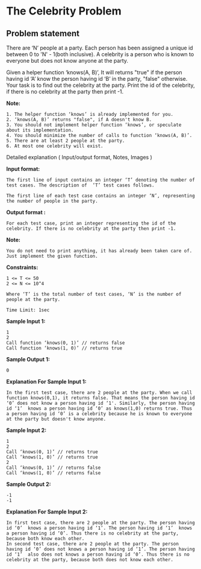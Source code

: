 The Celebrity Problem
=====================

Problem statement
-----------------

There are ‘N’ people at a party. Each person has been assigned a unique id between 0 to 'N' - 1(both inclusive). A celebrity is a person who is known to everyone but does not know anyone at the party.

Given a helper function ‘knows(A, B)’, It will returns "true" if the person having id ‘A’ know the person having id ‘B’ in the party, "false" otherwise. Your task is to find out the celebrity at the party. Print the id of the celebrity, if there is no celebrity at the party then print -1.

**Note:**

    1. The helper function ‘knows’ is already implemented for you.
    2. ‘knows(A, B)’ returns "false", if A doesn't know B.
    3. You should not implement helper function ‘knows’, or speculate about its implementation.
    4. You should minimize the number of calls to function ‘knows(A, B)’.
    5. There are at least 2 people at the party.
    6. At most one celebrity will exist.
    

Detailed explanation ( Input/output format, Notes, Images )

**Input format:**

    The first line of input contains an integer ‘T’ denoting the number of test cases. The description of  ‘T’ test cases follows.
    
    The first line of each test case contains an integer ‘N’, representing the number of people in the party.
    

**Output format :**

    For each test case, print an integer representing the id of the celebrity. If there is no celebrity at the party then print -1.
    

**Note:**

    You do not need to print anything, it has already been taken care of. Just implement the given function.
    

**Constraints:**

    1 <= T <= 50
    2 <= N <= 10^4
    
    Where ‘T’ is the total number of test cases, ‘N’ is the number of people at the party.
    
    Time Limit: 1sec
    

**Sample Input 1:**

    1
    2
    Call function ‘knows(0, 1)’ // returns false
    Call function ‘knows(1, 0)’ // returns true
    

**Sample Output 1:**

    0
    

**Explanation For Sample Input 1:**

    In the first test case, there are 2 people at the party. When we call function knows(0,1), it returns false. That means the person having id ‘0’ does not know a person having id ‘1'. Similarly, the person having id ‘1’  knows a person having id ‘0’ as knows(1,0) returns true. Thus a person having id ‘0’ is a celebrity because he is known to everyone at the party but doesn't know anyone.
    

**Sample Input 2:**

    1
    2
    Call ‘knows(0, 1)’ // returns true
    Call ‘knows(1, 0)’ // returns true
    2
    Call ‘knows(0, 1)’ // returns false
    Call ‘knows(1, 0)’ // returns false
    

**Sample Output 2:**

    -1
    -1
    

**Explanation For Sample Input 2:**

    In first test case, there are 2 people at the party. The person having id ‘0’  knows a person having id ‘1’. The person having id ‘1’  knows a person having id ‘0’. Thus there is no celebrity at the party, because both know each other. 
    In second test case, there are 2 people at the party. The person having id ‘0’ does not knows a person having id ‘1’. The person having id ‘1’  also does not knows a person having id ‘0’. Thus there is no celebrity at the party, because both does not know each other.
